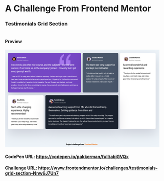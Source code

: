 # A Challenge From Frontend Mentor

### Testimonials Grid Section

#

#### Preview

![preview](https://github.com/Pakkerman/testimonialsGridSection/blob/master/preview.png?raw=true)

#### CodePen URL: https://codepen.io/pakkerman/full/abjGVQx

#### Challenge URL: https://www.frontendmentor.io/challenges/testimonials-grid-section-Nnw6J7Un7
